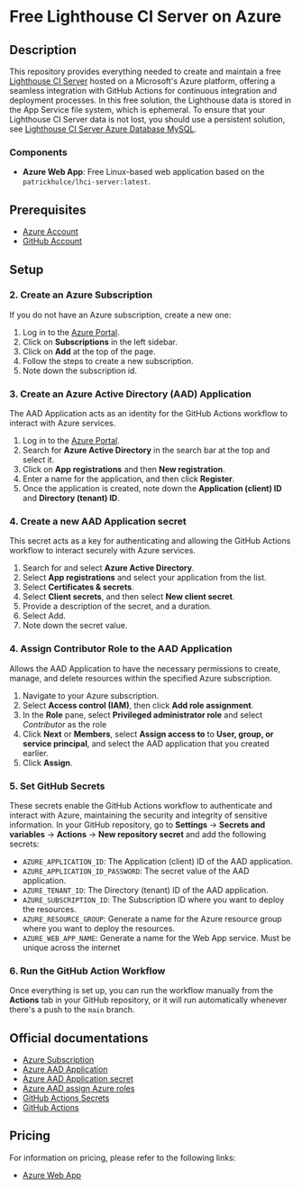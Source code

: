 # Free Lighthouse CI Server on Azure

## Description

This repository provides everything needed to create and maintain a free [Lighthouse CI Server](https://github.com/GoogleChrome/lighthouse-ci) hosted on a  Microsoft's Azure platform, offering a seamless integration with GitHub Actions for continuous integration and deployment processes.
In this free solution, the Lighthouse data is stored in the App Service file system, which is ephemeral. To ensure that your Lighthouse CI Server data is not lost, you should use a persistent solution, see [Lighthouse CI Server Azure Database MySQL](https://github.com/gilhanan/lhci-server-azure).


### Components

- **Azure Web App**: Free Linux-based web application based on the `patrickhulce/lhci-server:latest`.

## Prerequisites

- [Azure Account](https://azure.microsoft.com)
- [GitHub Account](https://github.com)

## Setup

### 2. Create an Azure Subscription

If you do not have an Azure subscription, create a new one:

1. Log in to the [Azure Portal](https://portal.azure.com).
2. Click on **Subscriptions** in the left sidebar.
3. Click on **Add** at the top of the page.
4. Follow the steps to create a new subscription.
5. Note down the subscription id.

### 3. Create an Azure Active Directory (AAD) Application

The AAD Application acts as an identity for the GitHub Actions workflow to interact with Azure services.

1. Log in to the [Azure Portal](https://portal.azure.com).
2. Search for **Azure Active Directory** in the search bar at the top and select it.
3. Click on **App registrations** and then **New registration**.
4. Enter a name for the application, and then click **Register**.
5. Once the application is created, note down the **Application (client) ID** and **Directory (tenant) ID**.

### 4. Create a new AAD Application secret

This secret acts as a key for authenticating and allowing the GitHub Actions workflow to interact securely with Azure services.

1. Search for and select **Azure Active Directory**.
2. Select **App registrations** and select your application from the list.
3. Select **Certificates & secrets**.
4. Select **Client secrets**, and then select **New client secret**.
5. Provide a description of the secret, and a duration.
6. Select Add.
7. Note down the secret value.

### 4. Assign Contributor Role to the AAD Application

Allows the AAD Application to have the necessary permissions to create, manage, and delete resources within the specified Azure subscription.

1. Navigate to your Azure subscription.
2. Select **Access control (IAM)**, then click **Add role assignment**.
3. In the **Role** pane, select **Privileged administrator role** and select _Contributor_ as the role
4. Click **Next** or **Members**, select **Assign access to** to **User, group, or service principal**, and select the AAD application that you created earlier.
5. Click **Assign**.

### 5. Set GitHub Secrets

These secrets enable the GitHub Actions workflow to authenticate and interact with Azure, maintaining the security and integrity of sensitive information.
In your GitHub repository, go to **Settings** -> **Secrets and variables** -> **Actions** -> **New repository secret** and add the following secrets:

- `AZURE_APPLICATION_ID`: The Application (client) ID of the AAD application.
- `AZURE_APPLICATION_ID_PASSWORD`: The secret value of the AAD application.
- `AZURE_TENANT_ID`: The Directory (tenant) ID of the AAD application.
- `AZURE_SUBSCRIPTION_ID`: The Subscription ID where you want to deploy the resources.
- `AZURE_RESOURCE_GROUP`: Generate a name for the Azure resource group where you want to deploy the resources.
- `AZURE_WEB_APP_NAME`: Generate a name for the Web App service. Must be unique across the internet

### 6. Run the GitHub Action Workflow

Once everything is set up, you can run the workflow manually from the **Actions** tab in your GitHub repository, or it will run automatically whenever there's a push to the `main` branch.

## Official documentations

- [Azure Subscription](https://learn.microsoft.com/azure/cost-management-billing/manage/create-subscription)
- [Azure AAD Application](https://learn.microsoft.com/azure/active-directory/develop/howto-create-service-principal-portal)
- [Azure AAD Application secret](https://learn.microsoft.com/azure/active-directory/develop/quickstart-register-app#add-a-client-secret)
- [Azure AAD assign Azure roles](https://learn.microsoft.com/azure/role-based-access-control/role-assignments-portal)
- [GitHub Actions Secrets](https://docs.github.com/rest/actions/secrets)
- [GitHub Actions](https://docs.github.com/actions/using-workflows/about-workflows)

## Pricing

For information on pricing, please refer to the following links:

- [Azure Web App](https://azure.microsoft.com/pricing/details/app-service/)
